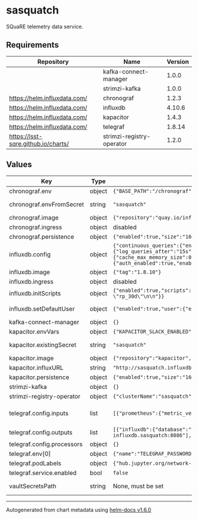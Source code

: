 # sasquatch

SQuaRE telemetry data service.

## Requirements

| Repository | Name | Version |
|------------|------|---------|
|  | kafka-connect-manager | 1.0.0 |
|  | strimzi-kafka | 1.0.0 |
| https://helm.influxdata.com/ | chronograf | 1.2.3 |
| https://helm.influxdata.com/ | influxdb | 4.10.6 |
| https://helm.influxdata.com/ | kapacitor | 1.4.3 |
| https://helm.influxdata.com/ | telegraf | 1.8.14 |
| https://lsst-sqre.github.io/charts/ | strimzi-registry-operator | 1.2.0 |

## Values

| Key | Type | Default | Description |
|-----|------|---------|-------------|
| chronograf.env | object | `{"BASE_PATH":"/chronograf","CUSTOM_AUTO_REFRESH":"1s=1000","HOST_PAGE_DISABLED":true}` | Chronograf environment variables. |
| chronograf.envFromSecret | string | `"sasquatch"` | Chronograf secrets, expected keys generic_client_id, generic_client_secret and token_secret. |
| chronograf.image | object | `{"repository":"quay.io/influxdb/chronograf","tag":"1.9.3"}` | Chronograf image tag. |
| chronograf.ingress | object | disabled | Chronograf ingress configuration. |
| chronograf.persistence | object | `{"enabled":true,"size":"16Gi"}` | Chronograf data persistence configuration. |
| influxdb.config | object | `{"continuous_queries":{"enabled":false},"coordinator":{"log_queries_after":"15s","max_concurrent_queries":10,"query_timeout":"900s","write_timeout":"60s"},"data":{"cache_max_memory_size":0,"trace_logging_enabled":true,"wal_fsync_delay":"100ms"},"http":{"auth_enabled":true,"enabled":true,"max_row_limit":0}}` | Override InfluxDB configuration. See https://docs.influxdata.com/influxdb/v1.8/administration/config |
| influxdb.image | object | `{"tag":"1.8.10"}` | InfluxDB image tag. |
| influxdb.ingress | object | disabled | InfluxDB ingress configuration. |
| influxdb.initScripts | object | `{"enabled":true,"scripts":{"init.iql":"CREATE DATABASE \"telegraf\" WITH DURATION 30d REPLICATION 1 NAME \"rp_30d\"\n\n"}}` | InfluxDB Custom initialization scripts. |
| influxdb.setDefaultUser | object | `{"enabled":true,"user":{"existingSecret":"sasquatch"}}` | Default InfluxDB user, use influxb-user and influxdb-password keys from secret. |
| kafka-connect-manager | object | `{}` | Override strimzi-kafka configuration. |
| kapacitor.envVars | object | `{"KAPACITOR_SLACK_ENABLED":true}` | Kapacitor environment variables. |
| kapacitor.existingSecret | string | `"sasquatch"` | InfluxDB credentials, use influxdb-user and influxdb-password keys from secret. |
| kapacitor.image | object | `{"repository":"kapacitor","tag":"1.6.3"}` | Kapacitor image tag. |
| kapacitor.influxURL | string | `"http://sasquatch.influxdb:8086"` | InfluxDB connection URL. |
| kapacitor.persistence | object | `{"enabled":true,"size":"16Gi"}` | Chronograf data persistence configuration. |
| strimzi-kafka | object | `{}` | Override strimzi-kafka configuration. |
| strimzi-registry-operator | object | `{"clusterName":"sasquatch","operatorNamespace":"sasquatch","watchNamespace":"sasquatch"}` | strimzi-registry-operator configuration. |
| telegraf.config.inputs | list | `[{"prometheus":{"metric_version":2,"urls":["http://hub.nublado2:8081/nb/hub/metrics"]}}]` | Telegraf input plugins. Collect JupyterHub Prometheus metrics by dedault. See https://jupyterhub.readthedocs.io/en/stable/reference/metrics.html |
| telegraf.config.outputs | list | `[{"influxdb":{"database":"telegraf","password":"$TELEGRAF_PASSWORD","urls":["http://sasquatch-influxdb.sasquatch:8086"],"username":"telegraf"}}]` | Telegraf default output destination. |
| telegraf.config.processors | object | `{}` | Telegraf processor plugins. |
| telegraf.env[0] | object | `{"name":"TELEGRAF_PASSWORD","valueFrom":{"secretKeyRef":{"key":"telegraf-password","name":"sasquatch"}}}` | Telegraf password. |
| telegraf.podLabels | object | `{"hub.jupyter.org/network-access-hub":"true"}` | Allow network access to JupyterHub pod. |
| telegraf.service.enabled | bool | `false` | Telegraf service. |
| vaultSecretsPath | string | None, must be set | Path to the Vault secrets (`secret/k8s_operator/<hostname>/sasquatch`) |

----------------------------------------------
Autogenerated from chart metadata using [helm-docs v1.6.0](https://github.com/norwoodj/helm-docs/releases/v1.6.0)
